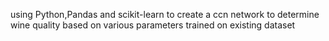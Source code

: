 using Python,Pandas and scikit-learn to create a ccn network to determine wine quality based on various parameters trained on existing dataset
